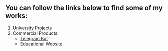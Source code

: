## You can follow the links below to find some of my works:
1. [University Projects](https://github.com/NutonFlash/ITMO_University)
2. Commercial Products:
    + [Telegram Bot](https://github.com/NutonFlash/Telegram_Bot)
    + [Educational Website](https://github.com/NutonFlash/Educational_Website)
